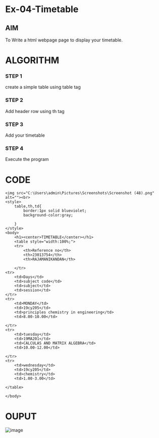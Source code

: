 # Ex-04-Timetable
## AIM
To Write a html webpage page to display your timetable.

# ALGORITHM
### STEP 1
create a simple table using table tag
### STEP 2
Add header row using th tag
### STEP 3
Add your timetable
### STEP 4
Execute the program

# CODE
```````
<img src="C:\Users\admin\Pictures\Screenshots\Screenshot (48).png" alt=""><br>
<style>
    table,th,td{
        border:1px solid blueviolet;
        background-color:gray;
        
    }
</style>
<body>
    <h1><center>TIMETABLE</center></h1>
    <table style="width:100%;">
    <tr>
        <th>Reference no</th>
        <th>23013754</th>
        <th>RAJAMANIKANDAN</th>
        
    </tr>
<tr>
    <td>Days</td>
    <td>subject code</td>
    <td>subject</td>
    <td>session</td>
</tr>
<tr>
    <td>MONDAY</td>
    <td>19cy205</td>
    <td>principles chemistry in engineering</td>
    <td>8.00-10.00</td>
    
</tr>
<tr>
    <td>tuesday</td>
    <td>19MA201</td>
    <td>CALCULAS AND MATRIX ALGEBRA</td>
    <td>10.00-12.00</td>

</tr>
<tr>
    <td>wednesday</td>
    <td>19cy205</td>
    <td>chemistry</td>
    <td>1.00-3.00</td>
 
</table>

</body>

```````
# OUPUT
![image](https://github.com/rajamanikandanravikumar/ODD2023-WT-Ex-03-Timetable/assets/145742839/4cb1be4e-fc5c-4401-9bed-0f3a011038bb)

